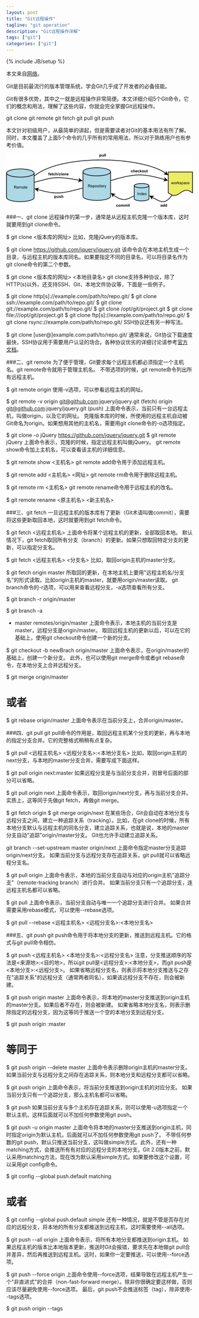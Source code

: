 ```yaml
---
layout: post
title: "Git远程操作"
tagline: "git operation"
description: "Git远程操作详解"
tags: ["git"]
categories: ["git"]
---
```

{% include JB/setup %}

本文来自[网络](http://www.ruanyifeng.com/blog/2014/06/git_remote.html)。

Git是目前最流行的版本管理系统，学会Git几乎成了开发者的必备技能。

Git有很多优势，其中之一就是远程操作非常简便。本文详细介绍5个Git命令，它们的概念和用法，理解了这些内容，你就会完全掌握Git远程操作。

git clone
git remote
git fetch
git pull
git push

本文针对初级用户，从最简单的讲起，但是需要读者对Git的基本用法有所了解。同时，本文覆盖了上面5个命令的几乎所有的常用用法，所以对于熟练用户也有参考价值。

<img src="/assets/media/20140616-01.jpg" alt="Pic" class="img-center">

###一、git clone
远程操作的第一步，通常是从远程主机克隆一个版本库，这时就要用到git clone命令。

$ git clone <版本库的网址>
比如，克隆jQuery的版本库。

$ git clone https://github.com/jquery/jquery.git
该命令会在本地主机生成一个目录，与远程主机的版本库同名。如果要指定不同的目录名，可以将目录名作为git clone命令的第二个参数。

$ git clone <版本库的网址> <本地目录名>
git clone支持多种协议，除了HTTP(s)以外，还支持SSH、Git、本地文件协议等，下面是一些例子。

$ git clone http[s]://example.com/path/to/repo.git/
$ git clone ssh://example.com/path/to/repo.git/
$ git clone git://example.com/path/to/repo.git/
$ git clone /opt/git/project.git 
$ git clone file:///opt/git/project.git
$ git clone ftp[s]://example.com/path/to/repo.git/
$ git clone rsync://example.com/path/to/repo.git/
SSH协议还有另一种写法。

$ git clone [user@]example.com:path/to/repo.git/
通常来说，Git协议下载速度最快，SSH协议用于需要用户认证的场合。各种协议优劣的详细讨论请参考[官方文档](http://git-scm.com/book/en/Git-on-the-Server-The-Protocols)。

###二、git remote
为了便于管理，Git要求每个远程主机都必须指定一个主机名。git remote命令就用于管理主机名。
不带选项的时候，git remote命令列出所有远程主机。

$ git remote
origin
使用-v选项，可以参看远程主机的网址。

$ git remote -v
origin  git@github.com:jquery/jquery.git (fetch)
origin  git@github.com:jquery/jquery.git (push)
上面命令表示，当前只有一台远程主机，叫做origin，以及它的网址。
克隆版本库的时候，所使用的远程主机自动被Git命名为origin。如果想用其他的主机名，需要用git clone命令的-o选项指定。

$ git clone -o jQuery https://github.com/jquery/jquery.git
$ git remote
jQuery
上面命令表示，克隆的时候，指定远程主机叫做jQuery。
git remote show命令加上主机名，可以查看该主机的详细信息。

$ git remote show <主机名>
git remote add命令用于添加远程主机。

$ git remote add <主机名> <网址>
git remote rm命令用于删除远程主机。

$ git remote rm <主机名>
git remote rename命令用于远程主机的改名。

$ git remote rename <原主机名> <新主机名>

###三、git fetch
一旦远程主机的版本库有了更新（Git术语叫做commit），需要将这些更新取回本地，这时就要用到git fetch命令。

$ git fetch <远程主机名>
上面命令将某个远程主机的更新，全部取回本地。
默认情况下，git fetch取回所有分支（branch）的更新。如果只想取回特定分支的更新，可以指定分支名。

$ git fetch <远程主机名> <分支名>
比如，取回origin主机的master分支。

$ git fetch origin master
所取回的更新，在本地主机上要用"远程主机名/分支名"的形式读取。比如origin主机的master，就要用origin/master读取。
git branch命令的-r选项，可以用来查看远程分支，-a选项查看所有分支。

$ git branch -r
origin/master

$ git branch -a
* master
  remotes/origin/master
上面命令表示，本地主机的当前分支是master，远程分支是origin/master。
取回远程主机的更新以后，可以在它的基础上，使用git checkout命令创建一个新的分支。

$ git checkout -b newBrach origin/master
上面命令表示，在origin/master的基础上，创建一个新分支。
此外，也可以使用git merge命令或者git rebase命令，在本地分支上合并远程分支。

$ git merge origin/master
# 或者
$ git rebase origin/master
上面命令表示在当前分支上，合并origin/master。

###四、git pull
git pull命令的作用是，取回远程主机某个分支的更新，再与本地的指定分支合并。它的完整格式稍稍有点复杂。

$ git pull <远程主机名> <远程分支名>:<本地分支名>
比如，取回origin主机的next分支，与本地的master分支合并，需要写成下面这样。

$ git pull origin next:master
如果远程分支是与当前分支合并，则冒号后面的部分可以省略。

$ git pull origin next
上面命令表示，取回origin/next分支，再与当前分支合并。实质上，这等同于先做git fetch，再做git merge。

$ git fetch origin
$ git merge origin/next
在某些场合，Git会自动在本地分支与远程分支之间，建立一种追踪关系（tracking）。比如，在git clone的时候，所有本地分支默认与远程主机的同名分支，建立追踪关系，也就是说，本地的master分支自动"追踪"origin/master分支。
Git也允许手动建立追踪关系。

git branch --set-upstream master origin/next
上面命令指定master分支追踪origin/next分支。
如果当前分支与远程分支存在追踪关系，git pull就可以省略远程分支名。

$ git pull origin
上面命令表示，本地的当前分支自动与对应的origin主机"追踪分支"（remote-tracking branch）进行合并。
如果当前分支只有一个追踪分支，连远程主机名都可以省略。

$ git pull
上面命令表示，当前分支自动与唯一一个追踪分支进行合并。
如果合并需要采用rebase模式，可以使用--rebase选项。

$ git pull --rebase <远程主机名> <远程分支名>:<本地分支名>

###五、git push
git push命令用于将本地分支的更新，推送到远程主机。它的格式与git pull命令相仿。

$ git push <远程主机名> <本地分支名>:<远程分支名>
注意，分支推送顺序的写法是<来源地>:<目的地>，所以git pull是<远程分支>:<本地分支>，而git push是<本地分支>:<远程分支>。
如果省略远程分支名，则表示将本地分支推送与之存在"追踪关系"的远程分支（通常两者同名），如果该远程分支不存在，则会被新建。

$ git push origin master
上面命令表示，将本地的master分支推送到origin主机的master分支。如果后者不存在，则会被新建。
如果省略本地分支名，则表示删除指定的远程分支，因为这等同于推送一个空的本地分支到远程分支。

$ git push origin :master
# 等同于
$ git push origin --delete master
上面命令表示删除origin主机的master分支。
如果当前分支与远程分支之间存在追踪关系，则本地分支和远程分支都可以省略。

$ git push origin
上面命令表示，将当前分支推送到origin主机的对应分支。
如果当前分支只有一个追踪分支，那么主机名都可以省略。

$ git push
如果当前分支与多个主机存在追踪关系，则可以使用-u选项指定一个默认主机，这样后面就可以不加任何参数使用git push。

$ git push -u origin master
上面命令将本地的master分支推送到origin主机，同时指定origin为默认主机，后面就可以不加任何参数使用git push了。
不带任何参数的git push，默认只推送当前分支，这叫做simple方式。此外，还有一种matching方式，会推送所有有对应的远程分支的本地分支。Git 2.0版本之前，默认采用matching方法，现在改为默认采用simple方式。如果要修改这个设置，可以采用git config命令。

$ git config --global push.default matching
# 或者
$ git config --global push.default simple
还有一种情况，就是不管是否存在对应的远程分支，将本地的所有分支都推送到远程主机，这时需要使用--all选项。

$ git push --all origin
上面命令表示，将所有本地分支都推送到origin主机。
如果远程主机的版本比本地版本更新，推送时Git会报错，要求先在本地做git pull合并差异，然后再推送到远程主机。这时，如果你一定要推送，可以使用--force选项。

$ git push --force origin 
上面命令使用--force选项，结果导致在远程主机产生一个"非直进式"的合并（non-fast-forward merge）。除非你很确定要这样做，否则应该尽量避免使用--force选项。
最后，git push不会推送标签（tag），除非使用--tags选项。

$ git push origin --tags
